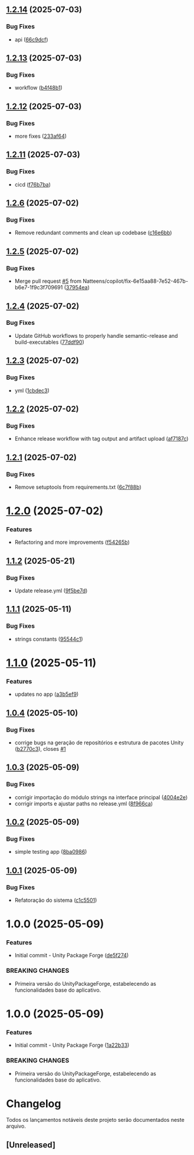 ## [1.2.14](https://github.com/Natteens/UnityPackageForge/compare/v1.2.13...v1.2.14) (2025-07-03)


### Bug Fixes

* api ([66c9dcf](https://github.com/Natteens/UnityPackageForge/commit/66c9dcfbecb3d235a9f5222d5fab95e3ccf8f98b))

## [1.2.13](https://github.com/Natteens/UnityPackageForge/compare/v1.2.12...v1.2.13) (2025-07-03)


### Bug Fixes

* workflow ([b4f48b1](https://github.com/Natteens/UnityPackageForge/commit/b4f48b1c4aa9b6b76f8615b0d170e6345d0178c6))

## [1.2.12](https://github.com/Natteens/UnityPackageForge/compare/v1.2.11...v1.2.12) (2025-07-03)


### Bug Fixes

* more fixes ([233af64](https://github.com/Natteens/UnityPackageForge/commit/233af64450dd91968dcb06d167272884c5315952))

## [1.2.11](https://github.com/Natteens/UnityPackageForge/compare/v1.2.10...v1.2.11) (2025-07-03)


### Bug Fixes

* cicd ([f76b7ba](https://github.com/Natteens/UnityPackageForge/commit/f76b7ba75dad56291c2bd1b42ad5a4a5baf14e55))

## [1.2.6](https://github.com/Natteens/UnityPackageForge/compare/v1.2.5...v1.2.6) (2025-07-02)


### Bug Fixes

* Remove redundant comments and clean up codebase ([c16e6bb](https://github.com/Natteens/UnityPackageForge/commit/c16e6bbce9a33387af2b1e1c89a8e35015f9f1a9))

## [1.2.5](https://github.com/Natteens/UnityPackageForge/compare/v1.2.4...v1.2.5) (2025-07-02)


### Bug Fixes

* Merge pull request [#5](https://github.com/Natteens/UnityPackageForge/issues/5) from Natteens/copilot/fix-6e15aa88-7e52-467b-b6e7-1f9c3f709691 ([37954ea](https://github.com/Natteens/UnityPackageForge/commit/37954eae2689789b0a25ba5ffd996c37ae803e6a))

## [1.2.4](https://github.com/Natteens/UnityPackageForge/compare/v1.2.3...v1.2.4) (2025-07-02)


### Bug Fixes

* Update GitHub workflows to properly handle semantic-release and build-executables ([77ddf90](https://github.com/Natteens/UnityPackageForge/commit/77ddf90d657d12175a4a20f83fc398e0b7af839e))

## [1.2.3](https://github.com/Natteens/UnityPackageForge/compare/v1.2.2...v1.2.3) (2025-07-02)


### Bug Fixes

* yml ([1cbdec3](https://github.com/Natteens/UnityPackageForge/commit/1cbdec3d35ba6710df00db10381f4f43b0030555))

## [1.2.2](https://github.com/Natteens/UnityPackageForge/compare/v1.2.1...v1.2.2) (2025-07-02)


### Bug Fixes

* Enhance release workflow with tag output and artifact upload ([af7187c](https://github.com/Natteens/UnityPackageForge/commit/af7187cbd4ca4cbd98bd977276149afbfe3fc993))

## [1.2.1](https://github.com/Natteens/UnityPackageForge/compare/v1.2.0...v1.2.1) (2025-07-02)


### Bug Fixes

* Remove setuptools from requirements.txt ([6c7f88b](https://github.com/Natteens/UnityPackageForge/commit/6c7f88b714b1f848ea7c8ee5714cee4c7c5f0d0f))

# [1.2.0](https://github.com/Natteens/UnityPackageForge/compare/v1.1.2...v1.2.0) (2025-07-02)


### Features

* Refactoring and more improvements ([f54265b](https://github.com/Natteens/UnityPackageForge/commit/f54265bacb843c3b39a58b6506fa15a8f3b413c8))

## [1.1.2](https://github.com/Natteens/UnityPackageForge/compare/v1.1.1...v1.1.2) (2025-05-21)


### Bug Fixes

* Update release.yml ([9f5be7d](https://github.com/Natteens/UnityPackageForge/commit/9f5be7d0f81f4ab6815a5815bf881ab3cebedb62))

## [1.1.1](https://github.com/Natteens/UnityPackageForge/compare/v1.1.0...v1.1.1) (2025-05-11)


### Bug Fixes

* strings constants ([95544c1](https://github.com/Natteens/UnityPackageForge/commit/95544c1facb42bd935af72cbc0f5cbcda9abd3f1))

# [1.1.0](https://github.com/Natteens/UnityPackageForge/compare/v1.0.6...v1.1.0) (2025-05-11)


### Features

* updates no app ([a3b5ef9](https://github.com/Natteens/UnityPackageForge/commit/a3b5ef9d6bbc64c403fc7836eecf3359df9b6a5d))

## [1.0.4](https://github.com/Natteens/UnityPackageForge/compare/v1.0.3...v1.0.4) (2025-05-10)


### Bug Fixes

* corrige bugs na geração de repositórios e estrutura de pacotes Unity ([b2770c3](https://github.com/Natteens/UnityPackageForge/commit/b2770c3c915ba7c6cfae130ceefb3d9ab134c66b)), closes [#1](https://github.com/Natteens/UnityPackageForge/issues/1)

## [1.0.3](https://github.com/Natteens/UnityPackageForge/compare/v1.0.2...v1.0.3) (2025-05-09)


### Bug Fixes

* corrigir importação do módulo strings na interface principal ([4004e2e](https://github.com/Natteens/UnityPackageForge/commit/4004e2e064022275fd30139dfc517c80289c70bf))
* corrigir imports e ajustar paths no release.yml ([8f966ca](https://github.com/Natteens/UnityPackageForge/commit/8f966ca510e56378ddffb31ced2695854827d235))

## [1.0.2](https://github.com/Natteens/UnityPackageForge/compare/v1.0.1...v1.0.2) (2025-05-09)


### Bug Fixes

*  simple testing app ([8ba0986](https://github.com/Natteens/UnityPackageForge/commit/8ba09866475ecd44b415d577e40f8c447f74f811))

## [1.0.1](https://github.com/Natteens/UnityPackageForge/compare/v1.0.0...v1.0.1) (2025-05-09)


### Bug Fixes

* Refatoração do sistema ([c1c5501](https://github.com/Natteens/UnityPackageForge/commit/c1c5501b5b7ff9df3b7bd85ca014a96a92435c8e))

# 1.0.0 (2025-05-09)


### Features

* Initial commit - Unity Package Forge ([de5f274](https://github.com/Natteens/UnityPackageForge/commit/de5f274992a875929e78949711f830aa48dbd12f))


### BREAKING CHANGES

* Primeira versão do UnityPackageForge, estabelecendo as funcionalidades base do aplicativo.

# 1.0.0 (2025-05-09)


### Features

* Initial commit - Unity Package Forge ([1a22b33](https://github.com/Natteens/UnityPackageForge/commit/1a22b33c3a52e4ca0644cd9a6bb1459c6ea92f64))


### BREAKING CHANGES

* Primeira versão do UnityPackageForge, estabelecendo as funcionalidades base do aplicativo.

# Changelog

Todos os lançamentos notáveis deste projeto serão documentados neste arquivo.

## [Unreleased]
